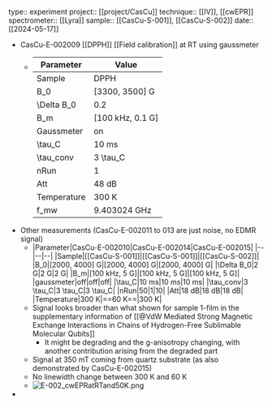 type:: experiment
project:: [[project/CasCu]]
technique:: [[IV]], [[cwEPR]]
spectrometer:: [[Lyra]]
sample:: [[CasCu-S-001]], [[CasCu-S-002]]
date:: [[2024-05-17]]

- CasCu-E-002009 [[DPPH]] [[Field calibration]] at RT using gaussmeter
	- |Parameter|Value|
	  |--|--|
	  |Sample|DPPH|
	  |B_0|[3300, 3500] G|
	  |\Delta B_0|0.2|
	  |B_m|[100 kHz, 0.1 G]|
	  |Gaussmeter|on|
	  |\tau_C|10 ms|
	  |\tau_conv|3 \tau_C|
	  |nRun|1|
	  |Att|48 dB|
	  |Temperature|300 K|
	  |f_mw|9.403024 GHz|
- Other measurements (CasCu-E-002011 to 013 are just noise, no EDMR signal)
	- |Parameter|CasCu-E-002010|CasCu-E-002014|CasCu-E-002015|
	  |--|--|--|
	  |Sample|[[CasCu-S-001]]|[[CasCu-S-001]]|[[CasCu-S-002]]|
	  |B_0|[2000, 4000] G|[2000, 4000] G|[2000, 4000] G|
	  |\Delta B_0|2 G|2 G|2 G|
	  |B_m|[100 kHz, 5 G]|[100 kHz, 5 G]|[100 kHz, 5 G]|
	  |gaussmeter|off|off|off|
	  |\tau_C|10 ms|10 ms|10 ms|
	  |\tau_conv|3 \tau_C|3 \tau_C|3 \tau_C|
	  |nRun|50|1|10|
	  |Att|18 dB|18 dB|18 dB|
	  |Temperature|300 K|==60 K==|300 K|
	- Signal looks broader than what shown for sample 1-film in the supplementary information of [[@VdW Mediated Strong Magnetic Exchange Interactions in Chains of Hydrogen-Free Sublimable Molecular Qubits]]
		- It might be degrading and the g-anisotropy changing, with another contribution arising from the degraded part
	- Signal at 350 mT coming from quartz substrate (as also demonstrated by CasCu-E-002015)
	- No linewidth change between 300 K and 60 K
	- ![E-002_cwEPRatRTand50K.png](../assets/E-002_cwEPRatRTand50K_1716903183922_0.png)
-